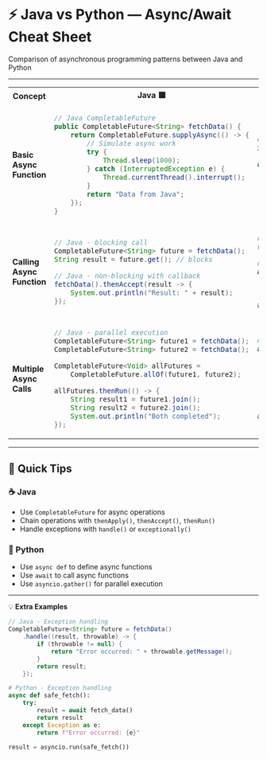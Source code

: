 # ⚡ Java vs Python — Async/Await Cheat Sheet

Comparison of asynchronous programming patterns between Java and Python

---

<table>
<tr>
<th>Concept</th>
<th>Java 🟦</th>
<th>Python 🐍</th>
</tr>
<tr>
<td><strong>Basic Async Function</strong></td>
<td>

```java
// Java CompletableFuture
public CompletableFuture<String> fetchData() {
    return CompletableFuture.supplyAsync(() -> {
        // Simulate async work
        try {
            Thread.sleep(1000);
        } catch (InterruptedException e) {
            Thread.currentThread().interrupt();
        }
        return "Data from Java";
    });
}
```

</td>
<td>

```python
# Python async/await
import asyncio

async def fetch_data():
    # Simulate async work
    await asyncio.sleep(1)
    return "Data from Python"
```

</td>
</tr>
<tr>
<td><strong>Calling Async Function</strong></td>
<td>

```java
// Java - blocking call
CompletableFuture<String> future = fetchData();
String result = future.get(); // blocks

// Java - non-blocking with callback
fetchData().thenAccept(result -> {
    System.out.println("Result: " + result);
});
```

</td>
<td>

```python
# Python - blocking call
result = asyncio.run(fetch_data())

# Python - non-blocking in async context
async def main():
    result = await fetch_data()
    print(f"Result: {result}")

asyncio.run(main())
```

</td>
</tr>
<tr>
<td><strong>Multiple Async Calls</strong></td>
<td>

```java
// Java - parallel execution
CompletableFuture<String> future1 = fetchData();
CompletableFuture<String> future2 = fetchData();

CompletableFuture<Void> allFutures = 
    CompletableFuture.allOf(future1, future2);

allFutures.thenRun(() -> {
    String result1 = future1.join();
    String result2 = future2.join();
    System.out.println("Both completed");
});
```

</td>
<td>

```python
# Python - parallel execution
async def main():
    # Run concurrently
    result1, result2 = await asyncio.gather(
        fetch_data(),
        fetch_data()
    )
    print("Both completed")

asyncio.run(main())
```

</td>
</tr>
</table>

---

## 🧩 Quick Tips

### ☕ Java
- Use `CompletableFuture` for async operations
- Chain operations with `thenApply()`, `thenAccept()`, `thenRun()`
- Handle exceptions with `handle()` or `exceptionally()`

### 🐍 Python
- Use `async def` to define async functions
- Use `await` to call async functions
- Use `asyncio.gather()` for parallel execution

---

💡 **Extra Examples**

```java
// Java - Exception handling
CompletableFuture<String> future = fetchData()
    .handle((result, throwable) -> {
        if (throwable != null) {
            return "Error occurred: " + throwable.getMessage();
        }
        return result;
    });
```

```python
# Python - Exception handling
async def safe_fetch():
    try:
        result = await fetch_data()
        return result
    except Exception as e:
        return f"Error occurred: {e}"

result = asyncio.run(safe_fetch())
```
